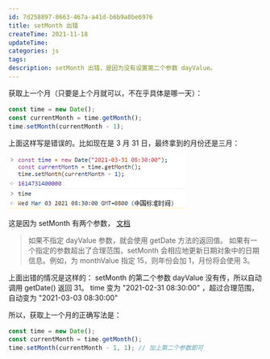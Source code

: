```yaml
---
id: 7d258897-8663-467a-a41d-b6b9a8be6976
title: setMonth 出错
createTime: 2021-11-18
updateTime:
categories: js
tags:
description: setMonth 出错，是因为没有设置第二个参数 dayValue。
---
```


获取上一个月（只要是上个月就可以，不在乎具体是哪一天）：

```js
const time = new Date();
const currentMonth = time.getMonth();
time.setMonth(currentMonth - 1);
```

上面这样写是错误的。比如现在是 3 月 31 日，最终拿到的月份还是三月：

![](../post-assets/e39d9b5d-7d0a-4b2f-a8fe-9ec1d5248bfe.png)

这是因为 setMonth 有两个参数， [文档](https://developer.mozilla.org/zh-CN/docs/Web/JavaScript/Reference/Global_Objects/Date/setMonth)

> 如果不指定 dayValue 参数，就会使用 getDate 方法的返回值。
> 如果有一个指定的参数超出了合理范围，setMonth 会相应地更新日期对象中的日期信息。例如，为 monthValue 指定 15，则年份会加 1，月份将会使用 3。

上面出错的情况是这样的：
setMonth 的第二个参数 dayValue 没有传，所以自动调用 getDate() 返回 31。
time 变为 "2021-02-31 08:30:00" ，超过合理范围，自动变为 "2021-03-03 08:30:00"

所以，获取上一个月的正确写法是：

```js
const time = new Date();
const currentMonth = time.getMonth();
time.setMonth(currentMonth - 1, 1); // 加上第二个参数即可
```

